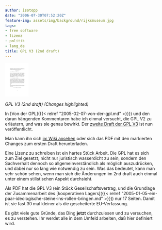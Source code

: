 ```yaml
---
author: isotopp
date: "2006-07-30T07:52:20Z"
feature-img: assets/img/background/rijksmuseum.jpg
tags:
- free software
- lizenz
- politik
- lang_de
title: GPL V3 (2nd draft)
---
```

[![](/uploads/gpl3-dd1to2-markup.png)](/uploads/gpl3-dd1to2-markup.pdf)

*GPL V3 (2nd draft) (Changes highlighted)*

In 
[Von der GPL]({{< relref "2005-02-07-von-der-gpl.md" >}}}) 
und den daran hängenden Kommentaren habe ich einmal versucht, die GPL V2 zu erläutern, und was sie genau bewirkt.
Der 
[zweite Draft der GPL V3](http://trends.newsforge.com/article.pl?sid=06/07/28/0124234) ist nun veröffentlicht.

Man kann ihn sich 
[im Wiki ansehen](http://gplv3.fsf.org/gpl-draft-2006-07-27.html)
oder sich das PDF mit den markierten Changes zum ersten Draft herunterladen.

Eine Lizenz zu schreiben ist ein hartes Stück Arbeit. 
Die GPL hat es sich zum Ziel gesetzt, nicht nur juristisch wasserdicht zu sein, sondern den Sachverhalt dennoch so allgemeinverständlich als möglich auszudrücken, und dabei nur so lang wie notwendig zu sein.
Was das bedeutet, kann man sehr schön sehen, wenn man sich die Änderungen im 2nd draft auch einmal unter einem stilistischen Aspekt durchsieht.

Als PDF hat die GPL V3 (ein Stück Gesellschaftsvertrag, und die Grundlage der Zusammenarbeit des 
[kooperativen Lagers]({{< relref "2005-01-05-ein-paar-ideologische-steine-ins-rollen-bringen.md" >}})) nur 17 Seiten.
Damit ist sie fast 30 mal kleiner als die 
gescheiterte EU-Verfassung.

Es gibt viele gute Gründe, das Ding **jetzt** durchzulesen und zu versuchen, es zu verstehen. 
Ihr werdet alle in dem Umfeld arbeiten, daß hier definiert wird.
